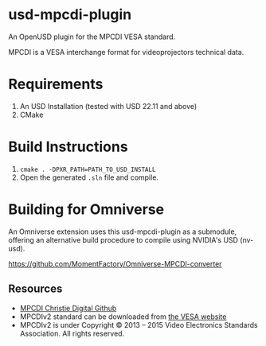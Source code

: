 # usd-mpcdi-plugin
An OpenUSD plugin for the MPCDI VESA standard.

MPCDI is a VESA interchange format for videoprojectors technical data.

# Requirements
1. An USD Installation (tested with USD 22.11 and above)
2. CMake

# Build Instructions
1. `cmake . -DPXR_PATH=PATH_TO_USD_INSTALL`
2. Open the generated `.sln` file and compile.

# Building for Omniverse
An Omniverse extension uses this usd-mpcdi-plugin as a submodule, offering an alternative build procedure to compile using NVIDIA's USD (nv-usd). 

https://github.com/MomentFactory/Omniverse-MPCDI-converter

## Resources
- [MPCDI Christie Digital Github](https://github.com/ChristieDigital/mpcdi/blob/master/MPCDI_explained.md)
- MPCDIv2 standard can be downloaded from [the VESA website](https://vesa.org/vesa-standards/)
- MPCDIv2 is under Copyright © 2013 – 2015 Video Electronics Standards Association. All rights reserved.